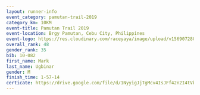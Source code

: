 ```yaml
---
layout: runner-info 
event_category: pamutan-trail-2019 
category_km: 10KM 
event-title: Pamutan Trail 2019 
event-location: Brgy Pamutan, Cebu City, Philippines 
event-logo: https://res.cloudinary.com/raceyaya/image/upload/v1569072806/logo/pamutan-trail_d8abrj.jpg 
overall_rank: 48
gender_rank: 35
bib: 10-082
first_name: Mark
last_name: Ugbinar
gender: M
finish_time: 1-57-14
certicate: https://drive.google.com/file/d/1NyyigJjTgMcv4IsJFf42n2I4tVbxonAZ/view?usp=sharing
---
```

